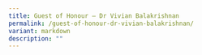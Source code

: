 ```yaml
---
title: Guest of Honour – Dr Vivian Balakrishnan
permalink: /guest-of-honour-dr-vivian-balakrishnan/
variant: markdown
description: ""
---
```

